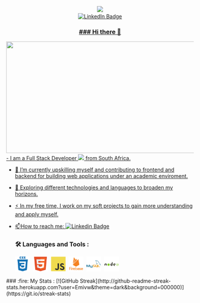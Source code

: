 
<div id="header" align="center">
  <img src="https://media.giphy.com/media/M9gbBd9nbDrOTu1Mqx/giphy.gif" width="100"/>
  <div id="badges">
  <a href="https://www.linkedin.com/in/emile-van-wyk-561097209/">
    <img src="https://img.shields.io/badge/LinkedIn-blue?style=for-the-badge&logo=linkedin&logoColor=white" alt="LinkedIn Badge"/>
    <div>
      <h3> ### Hi there 👋</h3>
     </div>
  </div>
</div>
  <div align="center">
    <img src="https://media.giphy.com/media/dWesBcTLavkZuG35MI/giphy.gif" width="600" height="300"/>
  </div>
     - I am a Full Stack Developer <img src="https://media.giphy.com/media/WUlplcMpOCEmTGBtBW/giphy.gif" width="30"> from South Africa.
  
  - :telescope: I’m currently upskilling myself and contributing to frontend and backend for building web applications under an academic enviroment.

- :seedling: Exploring different technologies and languages to broaden my horizons.

- :zap: In my free time, I work on my soft projects to gain more understanding and apply myself.

- :mailbox:How to reach me: [![Linkedin Badge](https://img.shields.io/badge/-Emile-blue?style=flat&logo=Linkedin&logoColor=white)](https://www.linkedin.com/in/emile-van-wyk-561097209/)
  ### :hammer_and_wrench: Languages and Tools :
  <div>

  <img src="https://github.com/devicons/devicon/blob/master/icons/css3/css3-plain-wordmark.svg"  title="CSS3" alt="CSS" width="40" height="40"/>&nbsp;
  <img src="https://github.com/devicons/devicon/blob/master/icons/html5/html5-original.svg" title="HTML5" alt="HTML" width="40" height="40"/>&nbsp;
  <img src="https://github.com/devicons/devicon/blob/master/icons/javascript/javascript-original.svg" title="JavaScript" alt="JavaScript" width="40" height="40"/>&nbsp;
  <img src="https://github.com/devicons/devicon/blob/master/icons/firebase/firebase-plain-wordmark.svg" title="Firebase" alt="Firebase" width="40" height="40"/>&nbsp;
  <img src="https://github.com/devicons/devicon/blob/master/icons/mysql/mysql-original-wordmark.svg" title="MySQL"  alt="MySQL" width="40" height="40"/>&nbsp;
  <img src="https://github.com/devicons/devicon/blob/master/icons/nodejs/nodejs-original-wordmark.svg" title="NodeJS" alt="NodeJS" width="40" height="40"/>&nbsp;
</div>
  ### :fire: My Stats :
[![GitHub Streak](http://github-readme-streak-stats.herokuapp.com?user=Emivw&theme=dark&background=000000)](https://git.io/streak-stats)
